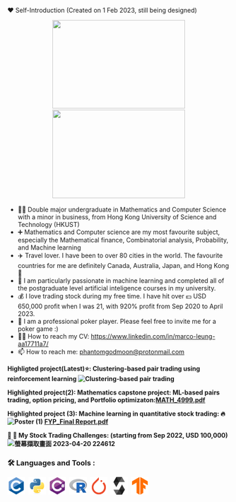 ❤️ Self-Introduction (Created on 1 Feb 2023, still being designed)


<div id="header" align="center">
  <img src="https://www.telegraph.co.uk/content/dam/betting/Better-Collective/8-Classic.jpg" width="300" height="200"/>
  <img src="https://miro.medium.com/max/1400/1*L76A5gL6176UbMgn7q4Ybg.jpeg" width="300" height="200"/>
</div>

- 🧑‍🎓 Double major undergraduate in Mathematics and Computer Science with a minor in business, from Hong Kong University of Science and Technology (HKUST)
- ➕ Mathematics and Computer science are my most favourite subject, especially the Mathematical finance, Combinatorial analysis, Probability, and Machine learning
- ✈️ Travel lover. I have been to over 80 cities in the world. The favourite countries for me are definitely Canada, Australia, Japan, and Hong Kong 🥰
- 🤖 I am particularly passionate in machine learning and completed all of the postgraduate level artificial inteligence courses in my university.
- 💰 I love trading stock during my free time. I have hit over 💵 USD 650,000 profit when I was 21, with 920% profit from Sep 2020 to April 2023.
- 🎲 I am a professional poker player. Please feel free to invite me for a poker game :)
- 👨‍💼 How to reach my CV: https://www.linkedin.com/in/marco-leung-aa17711a7/
- 📫 How to reach me: phantomgodmoon@protonmail.com

<b>Highligted project(Latest)⭐: Clustering-based pair trading using reinforcement learning
  ![Clustering-based pair trading](https://github.com/phantomgodmoon/phantomgodmoon/assets/68416360/6e01f28e-fd6b-406c-85ff-6168258d7725)

  
<b>Highlighted project(2): Mathematics capstone project: ML-based pairs trading, option pricing, and Portfolio optimizaton:[MATH_4999.pdf](https://github.com/phantomgodmoon/phantomgodmoon/files/11287613/MATH_4999.pdf)
  </b>
  
<b>Highlighted project (3): Machine learning in quantitative stock trading: 🔥</b>
  ![Poster (1)](https://user-images.githubusercontent.com/68416360/233400456-fd1ecd04-074c-4399-8609-4b14d2a0bff8.png)
  [FYP_Final Report.pdf](https://github.com/phantomgodmoon/phantomgodmoon/files/11287572/FYP_Final.Report.pdf)

 <b> 💸 🥇 My Stock Trading Challenges: (starting from Sep 2022, USD 100,000)</b>
  ![螢幕擷取畫面 2023-04-20 224612](https://user-images.githubusercontent.com/68416360/233403173-e0452fe5-c684-495c-9664-9b11e4ca1e63.png)
  

### :hammer_and_wrench: Languages and Tools :
<div>
  <img src="https://raw.githubusercontent.com/devicons/devicon/1119b9f84c0290e0f0b38982099a2bd027a48bf1/icons/c/c-original.svg" title="C" alt="C" width="40" height="40"/>&nbsp;
  <img src="https://raw.githubusercontent.com/devicons/devicon/1119b9f84c0290e0f0b38982099a2bd027a48bf1/icons/python/python-original.svg"  title="Python" alt="Python" width="40" height="40"/>&nbsp;
  <img src="https://raw.githubusercontent.com/devicons/devicon/1119b9f84c0290e0f0b38982099a2bd027a48bf1/icons/csharp/csharp-original.svg" title="Csharp" alt="Csharp" width="40" height="40"/>&nbsp;
  <img src="https://raw.githubusercontent.com/devicons/devicon/1119b9f84c0290e0f0b38982099a2bd027a48bf1/icons/r/r-original.svg" title="R" alt="R" width="40" height="40"/>&nbsp;
  <img src="https://raw.githubusercontent.com/devicons/devicon/1119b9f84c0290e0f0b38982099a2bd027a48bf1/icons/pytorch/pytorch-original.svg" title="Pytorch" alt="Pytorch" width="40" height="40"/>&nbsp;
  <img src="https://raw.githubusercontent.com/devicons/devicon/1119b9f84c0290e0f0b38982099a2bd027a48bf1/icons/solidity/solidity-original.svg" title="Solidity" alt="Solidity" width="40" height="40"/>&nbsp;
  <img src="https://raw.githubusercontent.com/devicons/devicon/1119b9f84c0290e0f0b38982099a2bd027a48bf1/icons/tensorflow/tensorflow-original.svg" title="Tensorflow" alt="Tensorflow" width="40" height="40"/>&nbsp;
